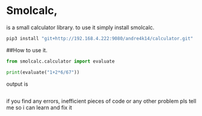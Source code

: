 # Smolcalc,

is a small calculator library. to use it simply install smolcalc.

```bash
pip3 install "git+http://192.168.4.222:9080/andre4k14/calculator.git"
```

##How to use it. 

```python
from smolcalc.calculator import evaluate

print(evaluate("1+2*6/67")) 
```
output is
```

```


if you find any errors, inefficient pieces of code or any other problem pls tell me so i can learn and fix it